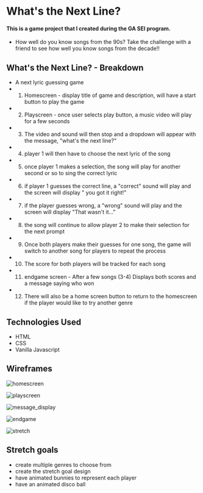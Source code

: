 # What's the Next Line?
#### This is a game project that I created during the GA SEI program. 

- How well do you know songs from the 90s? Take the challenge with a friend to see how well you know songs from the decade!! 



## What's the Next Line? - Breakdown
- A next lyric guessing game
- 1. Homescreen - display title of game and description, will have a start button to play the game
- 2. Playscreen - once user selects play button, a music video will play for a few seconds
- 3. The video and sound will then stop and a dropdown will appear with the message, "what's the next line?"
- 4. player 1 will then have to choose the next lyric of the song
- 5. once player 1 makes a selection, the song will play for another second or so to sing the correct lyric
- 6. if player 1 guesses the correct line, a "correct" sound will play and the screen will display " you got it right!" 
- 7. if the player guesses wrong, a "wrong" sound will play and the screen will display "That wasn't it..."
- 8. the song will continue to allow player 2 to make their selection for the next prompt
- 9. Once both players make their guesses for one song, the game will switch to another song for players to repeat the process
- 10. The score for both players will be tracked for each song 
- 11. endgame screen - After a few songs (3-4) Displays both scores and a message saying who won
- 12. There will also be a home screen button to return to the homescreen if the player would like to try another genre


## Technologies Used
- HTML
- CSS
- Vanilla Javascript

## Wireframes

![homescreen](https://user-images.githubusercontent.com/43145834/154742665-4cd8225d-17d6-443f-a52f-17b7aca9e3f1.jpeg)

![playscreen](https://user-images.githubusercontent.com/43145834/154742699-d0188bd8-5f30-4b54-8398-76dd2bb3f269.jpeg)

![message_display](https://user-images.githubusercontent.com/43145834/154742715-c7517b3f-25bd-44ac-8421-a6c4746527f4.jpeg)

![endgame](https://user-images.githubusercontent.com/43145834/154742728-075e2701-3072-4356-aac0-b0727ce783b9.jpeg)

![stretch](https://user-images.githubusercontent.com/43145834/154742757-605373a8-09bd-4b03-b011-220c915d1a26.jpeg)

## Stretch goals
- create multiple genres to choose from
- create the stretch goal design
- have animated bunnies to represent each player
- have an animated disco ball